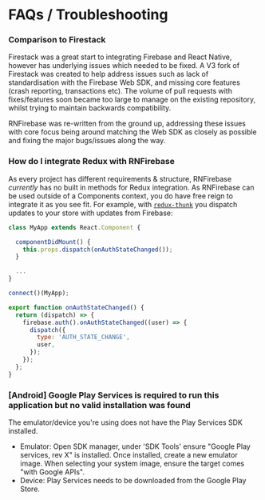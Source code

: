 # FAQs / Troubleshooting

### Comparison to Firestack

Firestack was a great start to integrating Firebase and React Native, however has underlying issues which needed to be fixed.
A V3 fork of Firestack was created to help address issues such as lack of standardisation with the Firebase Web SDK, 
and missing core features (crash reporting, transactions etc). The volume of pull requests with fixes/features soon became
too large to manage on the existing repository, whilst trying to maintain backwards compatibility.

RNFirebase was re-written from the ground up, addressing these issues with core focus being around matching the Web SDK as
closely as possible and fixing the major bugs/issues along the way.

### How do I integrate Redux with RNFirebase

As every project has different requirements & structure, RNFirebase *currently* has no built in methods for Redux integration.
As RNFirebase can be used outside of a Components context, you do have free reign to integrate it as you see fit. For example,
with [`redux-thunk`](https://github.com/gaearon/redux-thunk) you dispatch updates to your store with updates from Firebase:

```javascript
class MyApp extends React.Component {

  componentDidMount() {
    this.props.dispatch(onAuthStateChanged());
  }

  ...
}

connect()(MyApp);
```

```javascript
export function onAuthStateChanged() {
  return (dispatch) => {
    firebase.auth().onAuthStateChanged((user) => {
      dispatch({
        type: 'AUTH_STATE_CHANGE',
        user,
      });
    });
  };
}
```

### [Android] Google Play Services is required to run this application but no valid installation was found

The emulator/device you're using does not have the Play Services SDK installed. 

- Emulator: Open SDK manager, under 'SDK Tools' ensure "Google Play services, rev X" is installed. Once installed, 
create a new emulator image. When selecting your system image, ensure the target comes "with Google APIs".
- Device: Play Services needs to be downloaded from the Google Play Store.


